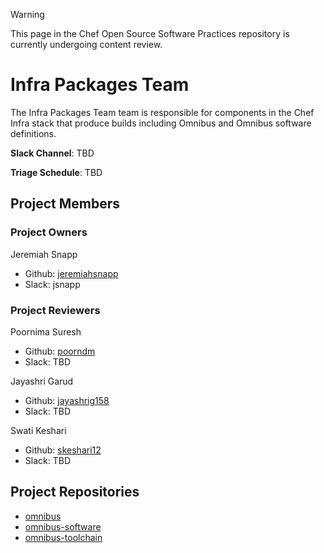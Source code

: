 > [!WARNING]
> This page in the Chef Open Source Software Practices repository is currently undergoing content review.

# Infra Packages Team

The Infra Packages Team team is responsible for components in the Chef Infra stack that produce builds including Omnibus and Omnibus software definitions.

**Slack Channel**: TBD

**Triage Schedule**: TBD

## Project Members

### Project Owners

Jeremiah Snapp

- Github: [jeremiahsnapp](https://github.com/jeremiahsnapp)
- Slack: jsnapp

### Project Reviewers

Poornima Suresh

- Github: [poorndm](https://github.com/poorndm)
- Slack: TBD

Jayashri Garud

- Github: [jayashrig158](https://github.com/jayashrig158)
- Slack: TBD

Swati Keshari

- Github: [skeshari12](https://github.com/skeshari12)
- Slack: TBD

## Project Repositories

- [omnibus](https://github.com/chef/omnibus)
- [omnibus-software](https://github.com/chef/omnibus-software)
- [omnibus-toolchain](https://github.com/chef/omnibus-toolchain)
